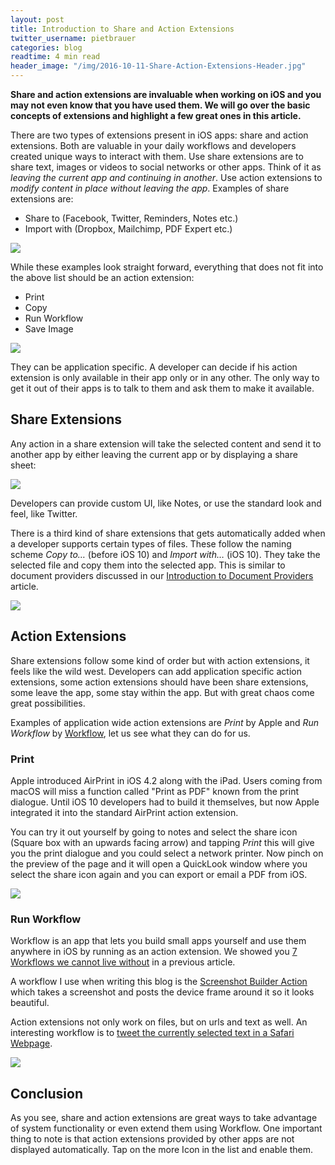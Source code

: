 ```yaml
---
layout: post
title: Introduction to Share and Action Extensions
twitter_username: pietbrauer
categories: blog
readtime: 4 min read
header_image: "/img/2016-10-11-Share-Action-Extensions-Header.jpg"
---
```


__Share and action extensions are invaluable when working on iOS and you may not even know that you have used them. We will go over the basic concepts of extensions and highlight a few great ones in this article.__


There are two types of extensions present in iOS apps: share and action extensions. Both are valuable in your daily workflows and developers created unique ways to interact with them. Use share extensions are to share text, images or videos to social networks or other apps. Think of it as *leaving the current app and continuing in another*. Use action extensions to *modify content in place without leaving the app*. Examples of share extensions are:

- Share to (Facebook, Twitter, Reminders, Notes etc.)
- Import with (Dropbox, Mailchimp, PDF Expert etc.)

![](/img/2016-10-11-Share-Action-Extensions-0.PNG)

While these examples look straight forward, everything that does not fit into the above list should be an action extension:

- Print
- Copy
- Run Workflow
- Save Image

![](/img/2016-10-11-Share-Action-Extensions-1.PNG)

They can be application specific. A developer can decide if his action extension is only available in their app only or in any other. The only way to get it out of their apps is to talk to them and ask them to make it available.

## Share Extensions

Any action in a share extension will take the selected content and send it to another app by either leaving the current app or by displaying a share sheet:

![](/img/2016-10-11-Share-Action-Extensions-2.jpg)

Developers can provide custom UI, like Notes, or use the standard look and feel, like Twitter.

There is a third kind of share extensions that gets automatically added when a developer supports certain types of files. These follow the naming scheme *Copy to…* (before iOS 10) and *Import with…* (iOS 10). They take the selected file and copy them into the selected app. This is similar to document providers discussed in our [Introduction to Document Providers](http://mobileonly.tools/blog/2016/10/06/Introduction-to-Document-Providers.html) article.

![](/img/2016-10-11-Share-Action-Extensions-3.jpg)

## Action Extensions

Share extensions follow some kind of order but with action extensions, it feels like the wild west. Developers can add application specific action extensions, some action extensions should have been share extensions, some leave the app, some stay within the app. But with great chaos come great possibilities.

Examples of application wide action extensions are *Print* by Apple and *Run Workflow* by [Workflow](https://itunes.apple.com/us/app/workflow-powerful-automation/id915249334?mt=8), let us see what they can do for us.

### Print

Apple introduced AirPrint in iOS 4.2 along with the iPad. Users coming from macOS will miss a function called "Print as PDF" known from the print dialogue. Until iOS 10 developers had to build it themselves, but now Apple integrated it into the standard AirPrint action extension.

You can try it out yourself by going to notes and select the share icon (Square box with an upwards facing arrow) and tapping *Print* this will give you the print dialogue and you could select a network printer. Now pinch on the preview of the page and it will open a QuickLook window where you select the share icon again and you can export or email a PDF from iOS.

![](/img/2016-10-11-Share-Action-Extensions-4.jpg)

### Run Workflow

Workflow is an app that lets you build small apps yourself and use them anywhere in iOS by running as an action extension. We showed you [7 Workflows we cannot live without](http://mobileonly.tools/blog/2016/06/08/7-Workflows-we-cannot-live-without.html) in a previous article.

A workflow I use when writing this blog is the [Screenshot Builder Action](http://mobileonly.tools/blog/2016/06/08/7-Workflows-we-cannot-live-without.html) which takes a screenshot and posts the device frame around it so it looks beautiful.

Action extensions not only work on files, but on urls and text as well. An interesting workflow is to [tweet the currently selected text in a Safari Webpage](https://workflow.is/workflows/3d6d2b5d4ce746ed87bc97ef2ea6cfc9).

![](/img/2016-10-11-Share-Action-Extensions-5.PNG)

## Conclusion

As you see, share and action extensions are great ways to take advantage of system functionality or even extend them using Workflow. One important thing to note is that action extensions provided by other apps are not displayed automatically. Tap on the more Icon in the list and enable them.